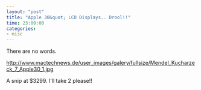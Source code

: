 ```yaml
---
layout: "post"
title: "Apple 30&quot; LCD Displays.. Drool!!"
time: 23:00:00
categories: 
- misc
---
```

 There are no words.

<a href="http://www.mactechnews.de/user_images/galery/fullsize/Mendel_Kucharzeck_7_Apple30_1.jpg">http://www.mactechnews.de/user_images/galery/fullsize/Mendel_Kucharzeck_7_Apple30_1.jpg</a>

A snip at $3299. I'll take 2 please!!
